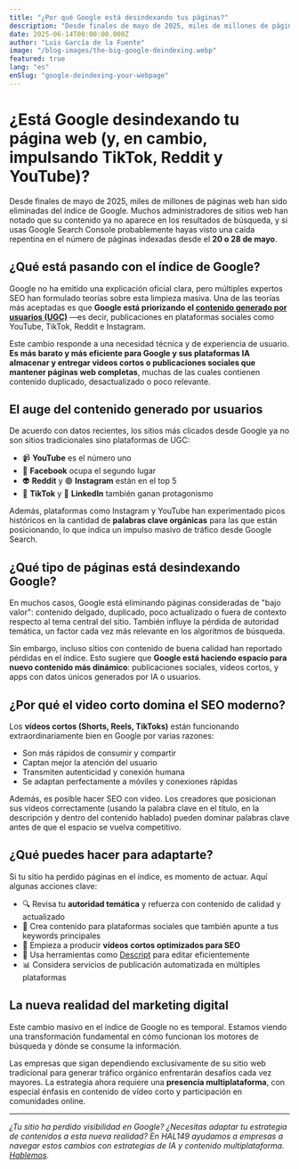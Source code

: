 ```yaml
---
title: "¿Por qué Google está desindexando tus páginas?"
description: "Desde finales de mayo de 2025, miles de millones de páginas web han sido eliminadas del índice de Google."
date: 2025-06-14T00:00:00.000Z
author: "Luis García de la Fuente"
image: "/blog-images/the-big-google-deindexing.webp"
featured: true
lang: "es"
enSlug: "google-deindexing-your-webpage"
---
```

# ¿Está Google desindexando tu página web (y, en cambio, impulsando TikTok, Reddit y YouTube)?

Desde finales de mayo de 2025, miles de millones de páginas web han sido eliminadas del índice de Google. Muchos administradores de sitios web han notado que su contenido ya no aparece en los resultados de búsqueda, y si usas Google Search Console probablemente hayas visto una caída repentina en el número de páginas indexadas desde el **20 o 28 de mayo**.

## ¿Qué está pasando con el índice de Google?

Google no ha emitido una explicación oficial clara, pero múltiples expertos SEO han formulado teorías sobre esta limpieza masiva. Una de las teorías más aceptadas es que **Google está priorizando el <a href="https://www.adsmurai.com/es/articulos/todo-sobre-contenido-generado-usuario-ugc" target="_blank" rel="nofollow">contenido generado por usuarios (UGC)</a>** —es decir, publicaciones en plataformas sociales como YouTube, TikTok, Reddit e Instagram.

Este cambio responde a una necesidad técnica y de experiencia de usuario. **Es más barato y más eficiente para Google y sus plataformas IA almacenar y entregar videos cortos o publicaciones sociales que mantener páginas web completas**, muchas de las cuales contienen contenido duplicado, desactualizado o poco relevante.

## El auge del contenido generado por usuarios

De acuerdo con datos recientes, los sitios más clicados desde Google ya no son sitios tradicionales sino plataformas de UGC:

- 📹 **YouTube** es el número uno
- 📘 **Facebook** ocupa el segundo lugar
- 👽 **Reddit** y 🟣 **Instagram** están en el top 5
- 🎵 **TikTok** y 🧠 **LinkedIn** también ganan protagonismo

Además, plataformas como Instagram y YouTube han experimentado picos históricos en la cantidad de **palabras clave orgánicas** para las que están posicionando, lo que indica un impulso masivo de tráfico desde Google Search.

## ¿Qué tipo de páginas está desindexando Google?

En muchos casos, Google está eliminando páginas consideradas de "bajo valor": contenido delgado, duplicado, poco actualizado o fuera de contexto respecto al tema central del sitio. También influye la pérdida de autoridad temática, un factor cada vez más relevante en los algoritmos de búsqueda.

Sin embargo, incluso sitios con contenido de buena calidad han reportado pérdidas en el índice. Esto sugiere que **Google está haciendo espacio para nuevo contenido más dinámico**: publicaciones sociales, vídeos cortos, y apps con datos únicos generados por IA o usuarios.

## ¿Por qué el video corto domina el SEO moderno?

Los **vídeos cortos (Shorts, Reels, TikToks)** están funcionando extraordinariamente bien en Google por varias razones:

- Son más rápidos de consumir y compartir
- Captan mejor la atención del usuario
- Transmiten autenticidad y conexión humana
- Se adaptan perfectamente a móviles y conexiones rápidas

Además, es posible hacer SEO con video. Los creadores que posicionan sus vídeos correctamente (usando la palabra clave en el título, en la descripción y dentro del contenido hablado) pueden dominar palabras clave antes de que el espacio se vuelva competitivo.

## ¿Qué puedes hacer para adaptarte?

Si tu sitio ha perdido páginas en el índice, es momento de actuar. Aquí algunas acciones clave:

- 🔍 Revisa tu **autoridad temática** y refuerza con contenido de calidad y actualizado
- 🎯 Crea contenido para plataformas sociales que también apunte a tus keywords principales
- 🎥 Empieza a producir **vídeos cortos optimizados para SEO**
- 🧠 Usa herramientas como <a href="https://www.descript.com/es" target="_blank" rel="nofollow">Descript</a> para editar eficientemente
- 📊 Considera servicios de publicación automatizada en múltiples plataformas

## La nueva realidad del marketing digital

Este cambio masivo en el índice de Google no es temporal. Estamos viendo una transformación fundamental en cómo funcionan los motores de búsqueda y dónde se consume la información.

Las empresas que sigan dependiendo exclusivamente de su sitio web tradicional para generar tráfico orgánico enfrentarán desafíos cada vez mayores. La estrategia ahora requiere una **presencia multiplataforma**, con especial énfasis en contenido de vídeo corto y participación en comunidades online.

---

*¿Tu sitio ha perdido visibilidad en Google? ¿Necesitas adaptar tu estrategia de contenidos a esta nueva realidad? En HAL149 ayudamos a empresas a navegar estos cambios con estrategias de IA y contenido multiplataforma. <a href="#" onclick="demo.showModal(); return false;">Hablemos</a>.*